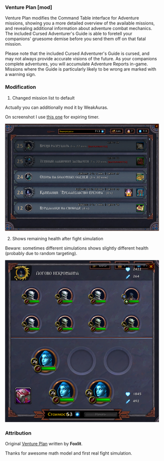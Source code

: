### Venture Plan [mod]

Venture Plan modifies the Command Table interface for Adventure missions, showing you a more detailed overview of the available missions, and revealing additional information about adventure combat mechanics. The included Cursed Adventurer's Guide is able to foretell your companions' gruesome demise before you send them off on that fatal mission.

Please note that the included Cursed Adventurer's Guide is cursed, and may not always provide accurate visions of the future. As your companions complete adventures, you will accumulate Adventure Reports in-game. Missions where the Guide is particularly likely to be wrong are marked with a warning sign.

### Modification

1. Changed mission list to default

Actually you can additionally mod it by WeakAuras.

On screenshot I use [this one](https://wago.io/2c5uE2huK) for expiring timer.

![mission list](./images/list.png)

2. Shows remaining health after fight simulation

Beware: sometimes different simulations shows slightly different health (probably due to random targeting).

![mission page](./images/mission.png)

### Attribution

Original [Venture Plan](https://www.townlong-yak.com/addons/venture-plan) written by **Foxlit**.
 
Thanks for awesome math model and first real fight simulation.
